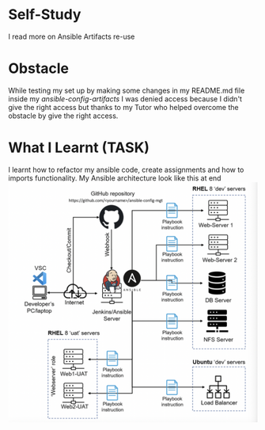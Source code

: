 # Self-Study
I read more on Ansible Artifacts re-use 

# Obstacle
While testing my set up by making some changes in my README.md file inside my *ansible-config-artifacts* I was denied access because I didn't give the right access but thanks to my Tutor who helped overcome the obstacle by give the right access.

# What I Learnt (TASK)
I learnt how to refactor my ansible code, create assignments and how to imports functionality.
My Ansible architecture look like this at end ![reference image](/Pictures/pic18.png)